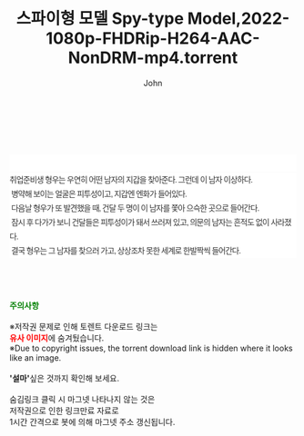 ﻿---
layout: post
title:  "스파이형 모델 Spy-type Model,2022-1080p-FHDRip-H264-AAC-NonDRM-mp4.torrent"
author: John
categories: [ 영화 ]
tags: [  ]
image:  
description: "스파이형 모델 Spy-type Model,2022-1080p-FHDRip-H264-AAC-NonDRM-mp4 torrent 정보 공유"
toc: true
toc_sticky: true
---

<br>
<div class="view-img">
<a class="view_image" href="http://torrentmobile61.com/bbs/view_image.php?fn=%2Fdata%2Ffile%2Fmovie%2F3735183265_VYbj5TLh_5dd095493f0df0b5e80b7d335bcbfa60989ce962.jpg" target="_blank"><img alt="" class="img-tag" content="http://torrentmobile61.com/data/file/movie/3735183265_VYbj5TLh_5dd095493f0df0b5e80b7d335bcbfa60989ce962.jpg" itemprop="image" src="http://torrentmobile61.com/data/file/movie/3735183265_VYbj5TLh_5dd095493f0df0b5e80b7d335bcbfa60989ce962.jpg"/></a><a class="view_image" href="http://torrentmobile61.com/bbs/view_image.php?fn=%2Fdata%2Ffile%2Fmovie%2F3735183265_MdvA83Ub_b4b0632d5bf6f4772316cda0e3e2b658449143ea.jpg" target="_blank"><img alt="" class="img-tag" content="http://torrentmobile61.com/data/file/movie/3735183265_MdvA83Ub_b4b0632d5bf6f4772316cda0e3e2b658449143ea.jpg" itemprop="image" src="http://torrentmobile61.com/data/file/movie/3735183265_MdvA83Ub_b4b0632d5bf6f4772316cda0e3e2b658449143ea.jpg"/></a></div><div class="view-content" itemprop="description">
<p><br/></p><div class="title_area" style="margin:0px 0px 9px;padding:0px;list-style:none;font-family:'나눔고딕', NanumGothic, '돋움', Dotum, Helvetica, 'AppleSDGothicNeo-Medium', AppleGothic, sans-serif;height:30px;float:none;background-color:rgb(255,255,255);"><h4 class="h_story" style="margin:5px 10px 0px 0px;padding:0px;list-style:none;font-family:'돋움', sans-serif;height:18px;width:49px;background:url(&quot;https://ssl.pstatic.net/static/movie/2020/10/h_tx_sp5.png&quot;) no-repeat 0px -17px;float:left;"><strong class="blind" style="margin:0px;padding:0px;list-style:none;font-size:0px;font-family:inherit;color:inherit;width:1px;height:1px;line-height:0;">줄거리</strong></h4></div><p class="con_tx" style="margin-top:-7px;margin-bottom:-6px;list-style:none;font-size:14px;font-family:'나눔고딕', NanumGothic, '돋움', Dotum, Helvetica, 'AppleSDGothicNeo-Medium', AppleGothic, sans-serif;color:rgb(51,51,51);background-image:url(&quot;https://ssl.pstatic.net/static/movie/2014/01/blank.gif&quot;);letter-spacing:-1px;line-height:25px;background-color:rgb(255,255,255);">취업준비생 형우는 우연히 어떤 남자의 지갑을 찾아준다. 그런데 이 남자 이상하다.<br style="list-style:none;font-size:12px;font-family:'돋움', sans-serif;color:rgb(0,0,0);"/> 병약해 보이는 얼굴은 피투성이고, 지갑엔 엔화가 들어있다.<br style="list-style:none;font-size:12px;font-family:'돋움', sans-serif;color:rgb(0,0,0);"/> 다음날 형우가 또 발견했을 때, 건달 두 명이 이 남자를 쫓아 으슥한 곳으로 들어간다.<br style="list-style:none;font-size:12px;font-family:'돋움', sans-serif;color:rgb(0,0,0);"/> 잠시 후 다가가 보니 건달들은 피투성이가 돼서 쓰러져 있고, 의문의 남자는 흔적도 없이 사라졌다.<br style="list-style:none;font-size:12px;font-family:'돋움', sans-serif;color:rgb(0,0,0);"/> 결국 형우는 그 남자를 찾으러 가고, 상상조차 못한 세계로 한발짝씩 들어간다.</p> </div>
    
<br><br><br>
<p data-ke-size="size16"><b><span style="color: green;">주의사항</span></b><br /><br />※저작권 문제로 인해 토렌트 다운로드 링크는<br /><b><span style="color: red;">유사 이미지</span></b>에 숨겨뒀습니다.<br />※Due to copyright issues, the torrent download link is hidden where it looks like an image.<br /><br /><b>'설마'</b>싶은 것까지 확인해 보세요.<br /><br />숨김링크 클릭 시 마그넷 나타나지 않는 것은<br />저작권으로 인한 링크만료 자료로<br />1시간 간격으로 봇에 의해 마그넷 주소 갱신됩니다.</p>
